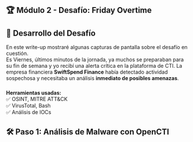 ## 🏆 Módulo 2 - Desafío: Friday Overtime 

## 📌 Desarrollo del Desafío
En este write-up mostraré algunas capturas de pantalla sobre el desafío en cuestión.   
Es Viernes, últimos minutos de la jornada, ya muchos se preparaban para su fin de semana y yo recibí una alerta crítica en la plataforma de CTI. La empresa financiera **SwiftSpend Finance** había detectado actividad sospechosa y necesitaba un análisis **inmediato de posibles amenazas**. 

###
  
**Herramientas usadas:**  
✅ OSINT, MITRE ATT&CK  
✅ VirusTotal, Bash  
✅ Análisis de IOCs  

## 🛠 Paso 1: Análisis de Malware con OpenCTI


